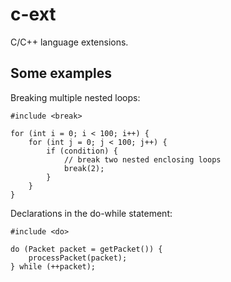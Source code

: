 # c-ext

C/C++ language extensions.

## Some examples

Breaking multiple nested loops:
```
#include <break>

for (int i = 0; i < 100; i++) {
    for (int j = 0; j < 100; j++) {
        if (condition) {
            // break two nested enclosing loops
            break(2);
        }
    }
}
```

Declarations in the do-while statement:

```
#include <do>

do (Packet packet = getPacket()) {
    processPacket(packet);
} while (++packet);

```
